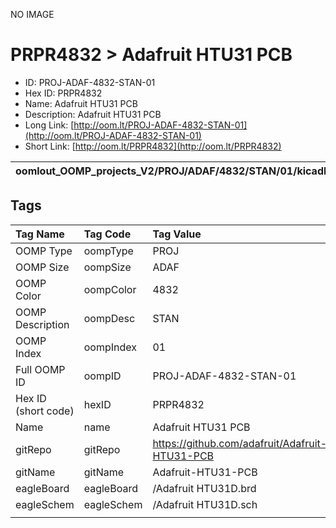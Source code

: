 


  
NO IMAGE  
# PRPR4832 > Adafruit HTU31 PCB

- ID: PROJ-ADAF-4832-STAN-01
- Hex ID: PRPR4832
- Name: Adafruit HTU31 PCB
- Description: Adafruit HTU31 PCB
- Long Link: [http://oom.lt/PROJ-ADAF-4832-STAN-01](http://oom.lt/PROJ-ADAF-4832-STAN-01)
- Short Link: [http://oom.lt/PRPR4832](http://oom.lt/PRPR4832)
  

|oomlout_OOMP_projects_V2/PROJ/ADAF/4832/STAN/01/kicadPcb3dFront.png|oomlout_OOMP_projects_V2/PROJ/ADAF/4832/STAN/01/kicadPcb3dBack.png|oomlout_OOMP_projects_V2/PROJ/ADAF/4832/STAN/01/kicadPcb3d.png||
| :---: | :---: | :---: | :---: |

## Tags
  

|Tag Name|Tag Code|Tag Value|
| :--- | :--- | :--- |
|OOMP Type|oompType|PROJ|
|OOMP Size|oompSize|ADAF|
|OOMP Color|oompColor|4832|
|OOMP Description|oompDesc|STAN|
|OOMP Index|oompIndex|01|
|Full OOMP ID|oompID|PROJ-ADAF-4832-STAN-01|
|Hex ID (short code)|hexID|PRPR4832|
|Name|name|Adafruit HTU31 PCB|
|gitRepo|gitRepo|https://github.com/adafruit/Adafruit-HTU31-PCB|
|gitName|gitName|Adafruit-HTU31-PCB|
|eagleBoard|eagleBoard|/Adafruit HTU31D.brd|
|eagleSchem|eagleSchem|/Adafruit HTU31D.sch|
||||
